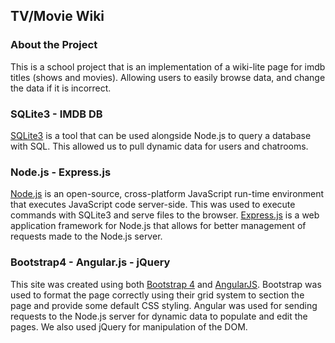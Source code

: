 ## TV/Movie Wiki

### About the Project 
This is a school project that is an implementation of a wiki-lite page for imdb titles (shows and movies). Allowing users to easily browse data, and change the data if it is incorrect. 
### SQLite3 - IMDB DB
[SQLite3](https://www.sqlite.org/index.html) is a tool that can be used alongside Node.js to query a database with SQL. This allowed us to pull dynamic data for users and chatrooms.
### Node.js - Express.js
[Node.js](https://nodejs.org/en/) is an open-source, cross-platform JavaScript run-time environment that executes JavaScript code server-side. This was used to execute commands with SQLite3 and serve files to the browser. [Express.js](https://expressjs.com/) is a web application framework for Node.js that allows for better management of requests made to the Node.js server.
### Bootstrap4 - Angular.js - jQuery
This site was created using both [Bootstrap 4](https://getbootstrap.com/) and [AngularJS](https://angularjs.org/). Bootstrap was used to format the page correctly using their grid system to section the page and provide some default CSS styling. Angular was used for sending requests to the Node.js server for dynamic data to populate and edit the pages. We also used jQuery for manipulation of the DOM.
